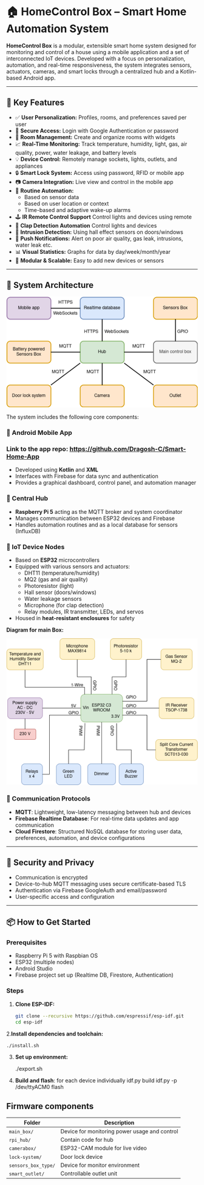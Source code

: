 # 🏠 HomeControl Box – Smart Home Automation System

**HomeControl Box** is a modular, extensible smart home system designed for monitoring and control of a house using a mobile application and a set of interconnected IoT devices. Developed with a focus on personalization, automation, and real-time responsiveness, the system integrates sensors, actuators, cameras, and smart locks through a centralized hub and a Kotlin-based Android app.

---

## 🚀 Key Features

- ✅ **User Personalization:** Profiles, rooms, and preferences saved per user
- 🔐 **Secure Access:** Login with Google Authentication or password
- 🧭 **Room Management:** Create and organize rooms with widgets
- 📈 **Real-Time Monitoring:** Track temperature, humidity, light, gas, air quality, power, water leakage, and battery levels
- 💡 **Device Control:** Remotely manage sockets, lights, outlets, and appliances
- 🔒 **Smart Lock System:** Access using password, RFID or mobile app
- 📷 **Camera Integration:** Live view and control in the mobile app
- 🔁 **Routine Automation:**
  - Based on sensor data
  - Based on user location or context
  - Time-based and adaptive wake-up alarms
- 🕹️ **IR Remote Control Support** Control lights and devices using remote
- 👏 **Clap Detection Automation** Control lights and devices
- 🚨 **Intrusion Detection:** Using hall effect sensors on doors/windows
- 📳 **Push Notifications:** Alert on poor air quality, gas leak, intrusions, water leak etc.
- 📊 **Visual Statistics:** Graphs for data by day/week/month/year
- 🔧 **Modular & Scalable:** Easy to add new devices or sensors

---

## 🧱 System Architecture

![System Architecture](architecture.png)


The system includes the following core components:

### 📱 Android Mobile App
### Link to the app repo:  https://github.com/Dragosh-C/Smart-Home-App
- Developed using **Kotlin** and **XML**
- Interfaces with Firebase for data sync and authentication
- Provides a graphical dashboard, control panel, and automation manager

### 🧠 Central Hub
- **Raspberry Pi 5** acting as the MQTT broker and system coordinator
- Manages communication between ESP32 devices and Firebase
- Handles automation routines and as a local database for sensors (InfluxDB)

### 📡 IoT Device Nodes
- Based on **ESP32** microcontrollers
- Equipped with various sensors and actuators:
  - DHT11 (temperature/humidity)
  - MQ2 (gas and air quality)
  - Photoresistor (light)
  - Hall sensor (doors/windows)
  - Water leakage sensors
  - Microphone (for clap detection)
  - Relay modules, IR transmitter, LEDs, and servos
- Housed in **heat-resistant enclosures** for safety

**Diagram for main Box:**

![System Architecture](main_box_diagram.png)

### 🔗 Communication Protocols
- **MQTT**: Lightweight, low-latency messaging between hub and devices
- **Firebase Realtime Database**: For real-time data updates and app communication
- **Cloud Firestore**: Structured NoSQL database for storing user data, preferences, automation, and device configurations

---

## 🔐 Security and Privacy

- Communication is encrypted
- Device-to-hub MQTT messaging uses secure certificate-based TLS
- Authentication via Firebase GoogleAuth and email/password
- User-specific access and configuration

---

## 📦 How to Get Started

### Prerequisites
- Raspberry Pi 5 with Raspbian OS
- ESP32 (multiple nodes)
- Android Studio
- Firebase project set up (Realtime DB, Firestore, Authentication)

### Steps
1. **Clone ESP-IDF:**
   ```bash
   git clone --recursive https://github.com/espressif/esp-idf.git
   cd esp-idf
2.**Install dependencies and toolchain:**

    ./install.sh

3. **Set up environment:**

    ./export.sh

4. **Build and flash**: for each device individually
  idf.py build
  idf.py -p /dev/ttyACM0 flash 


## Firmware components 

| Folder              | Description                                      |
| ------------------- | ------------------------------------------------ |
| `main_box/`         | Device for monitoring power usage and control    |
| `rpi_hub/`          | Contain code for hub                             |
| `camerabox/`        | ESP32-CAM module for live video                  |
| `lock-system/`      | Door lock device                                 |
| `sensors_box_type/` | Device for monitor environment                   |
| `smart_outlet/`     | Controllable outlet unit                         |



